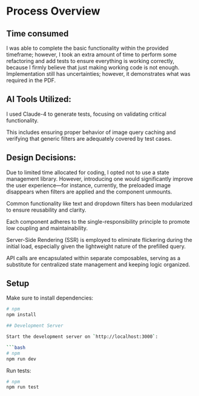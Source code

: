 # Process Overview

## Time consumed
I was able to complete the basic functionality within the provided timeframe; however, I took an extra amount of time to perform some refactoring and add tests to ensure everything is working correctly, because I firmly believe that just making working code is not enough. Implementation still has uncertainties; however, it demonstrates what was required in the PDF.

## AI Tools Utilized:

I used Claude-4 to generate tests, focusing on validating critical functionality.

This includes ensuring proper behavior of image query caching and verifying that generic filters are adequately covered by test cases.

## Design Decisions:

Due to limited time allocated for coding, I opted not to use a state management library. However, introducing one would significantly improve the user experience—for instance, currently, 
the preloaded image disappears when filters are applied and the component unmounts.

Common functionality like text and dropdown filters has been modularized to ensure reusability and clarity.

Each component adheres to the single-responsibility principle to promote low coupling and maintainability.

Server-Side Rendering (SSR) is employed to eliminate flickering during the initial load, especially given the lightweight nature of the prefilled query.

API calls are encapsulated within separate composables, serving as a substitute for centralized state management and keeping logic organized.

## Setup

Make sure to install dependencies:

```bash
# npm
npm install

## Development Server

Start the development server on `http://localhost:3000`:

```bash
# npm
npm run dev

```

Run tests:

```bash
# npm
npm run test
```


